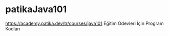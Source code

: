 # patikaJava101


https://academy.patika.dev/tr/courses/java101 Eğitim Ödevleri İçin Program Kodları
